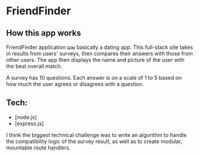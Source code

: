 # FriendFinder

## How this app works

FriendFinder application шы basically a dating app. This full-stack site takes in results from users' surveys, then compares their answers with those from other users. The app then displays the name and picture of the user with the best overall match.

A survey has 10 questions. Each answer is on a scale of 1 to 5 based on how much the user agrees or disagrees with a question.

## Tech:

- [node.js]
- [express.js]

I think the biggest technical challenge was to write an algorithm to handle the compatibility logic of the survey result, as well as to create modular, mountable route handlers.

